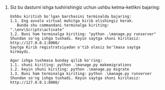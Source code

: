 1. Siz bu dasturni ishga tushirishingiz uchun ushbu ketma-ketlikni bajaring:

       Ushbu kiritish bo'lgan barchasini terminalda bajaring:
       1.1. Eng avvalo virtual muhitga kirib olishingiz kerak.
          Bunda shu commandani terminalga kiriting: ".\env\Scripts\activate"
       1.2. Buni ham terminalga kiriting: "python .\manage.py runserver"
       Shundan so'ng ishga tushadi. Keyin saytga shuni kiritasiz: http://127.0.0.1:8000/
       Saytga Kirib registratsiyadan o'tib olasiz bo'lmasa saytga kirmaydi.

       Agar ishga tushmasa bunday qilib ko'ring:
       1.1. shuni kiriting: python .\manage.py makemigrations
       1.2. keyin shuni kiriting: python .\manage.py migrate
       1.3. Buni ham terminalga kiriting: python .\manage.py runserver
       Shundan so'ng ishga tushadi. Keyin saytga shuni kiritasiz: http://127.0.0.1:8000/
